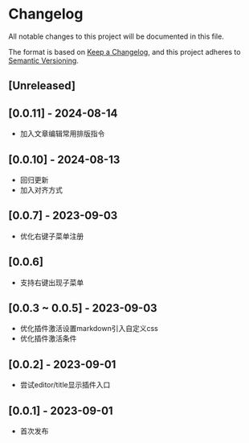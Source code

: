# Changelog

All notable changes to this project will be documented in this file.

The format is based on [Keep a Changelog](https://keepachangelog.com/en/1.0.0/),
and this project adheres to [Semantic Versioning](https://semver.org/spec/v2.0.0.html).

## [Unreleased]

## [0.0.11] - 2024-08-14

- 加入文章编辑常用排版指令

## [0.0.10] - 2024-08-13

- 回归更新
- 加入对齐方式

## [0.0.7] - 2023-09-03

- 优化右键子菜单注册

## [0.0.6]
- 支持右键出现子菜单

## [0.0.3 ~ 0.0.5] - 2023-09-03

- 优化插件激活设置markdown引入自定义css
- 优化插件激活条件

## [0.0.2] - 2023-09-01
- 尝试editor/title显示插件入口

## [0.0.1] - 2023-09-01
- 首次发布